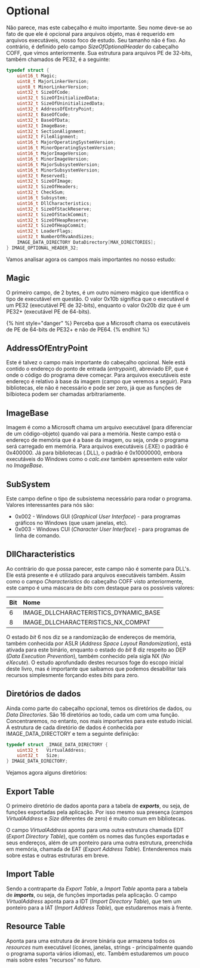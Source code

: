 # Optional

Não parece, mas este cabeçalho é muito importante. Seu nome deve-se ao fato de que ele é opcional para arquivos objeto, mas é requerido em arquivos executáveis, nosso foco de estudo. Seu tamanho não é fixo. Ao contrário, é definido pelo campo _SizeOfOptionalHeader_ do cabeçalho COFF, que vimos anteriormente. Sua estrutura para arquivos PE de 32-bits, também chamados de PE32, é a seguinte:

```c
typedef struct {
    uint16_t Magic;
    uint8_t MajorLinkerVersion;
    uint8_t MinorLinkerVersion;
    uint32_t SizeOfCode;
    uint32_t SizeOfInitializedData;
    uint32_t SizeOfUninitializedData;
    uint32_t AddressOfEntryPoint;
    uint32_t BaseOfCode;
    uint32_t BaseOfData;
    uint32_t ImageBase;
    uint32_t SectionAlignment;
    uint32_t FileAlignment;
    uint16_t MajorOperatingSystemVersion;
    uint16_t MinorOperatingSystemVersion;
    uint16_t MajorImageVersion;
    uint16_t MinorImageVersion;
    uint16_t MajorSubsystemVersion;
    uint16_t MinorSubsystemVersion;
    uint32_t Reserved1;
    uint32_t SizeOfImage;
    uint32_t SizeOfHeaders;
    uint32_t CheckSum;
    uint16_t Subsystem;
    uint16_t DllCharacteristics;
    uint32_t SizeOfStackReserve;
    uint32_t SizeOfStackCommit;
    uint32_t SizeOfHeapReserve;
    uint32_t SizeOfHeapCommit;
    uint32_t LoaderFlags;
    uint32_t NumberOfRvaAndSizes;
    IMAGE_DATA_DIRECTORY DataDirectory[MAX_DIRECTORIES];
} IMAGE_OPTIONAL_HEADER_32;
```

Vamos analisar agora os campos mais importantes no nosso estudo:

## Magic

O primeiro campo, de 2 bytes, é um outro número mágico que identifica o tipo de executável em questão. O valor 0x10b significa que o executável é um PE32 \(executável PE de 32-bits\), enquanto o valor 0x20b diz que é um PE32+ \(executável PE de 64-bits\).

{% hint style="danger" %}
Perceba que a Microsoft chama os executáveis de PE de 64-bits de PE32+ e não de PE64.
{% endhint %}

## AddressOfEntryPoint

Este é talvez o campo mais importante do cabeçalho opcional. Nele está contido o endereço do ponto de entrada \(_entrypoint_\), abreviado EP, que é onde o código do programa deve começar. Para arquivos executáveis este endereço é relativo à base da imagem \(campo que veremos a seguir\). Para bibliotecas, ele não é necessário e pode ser zero, já que as funções de bilbioteca podem ser chamadas arbitrariamente.

## ImageBase

Imagem é como a Microsoft chama um arquivo executável \(para diferenciar de um código-objeto\) quando vai para a memória. Neste campo está o endereço de memória que é a base da imagem, ou seja, onde o programa será carregado em memória. Para arquivos executáveis \(.EXE\) o padrão é 0x400000. Já para bibliotecas \(.DLL\), o padrão é 0x10000000, embora executáveis do Windows como o _calc.exe_ também apresentem este valor no _ImageBase_.

## SubSystem

Este campo define o tipo de subsistema necessário para rodar o programa. Valores interessantes para nós são:

* 0x002 - Windows GUI \(_Graphical User Interface_\) - para programas gráficos no Windows \(que usam janelas, etc\).
* 0x003 - Windows CUI \(_Character User Interface_\) - para programas de linha de comando.

## DllCharacteristics

Ao contrário do que possa parecer, este campo não é somente para DLL's. Ele está presente e é utilizado para arquivos executáveis também. Assim como o campo _Characteristics_ do cabeçalho COFF visto anteriormente, este campo é uma máscara de _bits_ com destaque para os possíveis valores:

| Bit | Nome |
| :--- | :--- |
| 6 | IMAGE\_DLLCHARACTERISTICS\_DYNAMIC\_BASE |
| 8 | IMAGE\_DLLCHARACTERISTICS\_NX\_COMPAT |

O estado _bit_ 6 nos diz se a randomização de endereços de memória, também conhecida por ASLR \(_Address Space Layout Randomization_\), está ativada para este binário, enquanto o estado do _bit_ 8 diz respeito ao DEP \(_Data Execution Prevention_\), também conhecido pela sigla NX \(_No eXecute_\). O estudo aprofundado destes recursos foge do escopo inicial deste livro, mas é importante que saibamos que podemos desabilitar tais recursos simplesmente forçando estes _bits_ para zero.

## Diretórios de dados

Ainda como parte do cabeçalho opcional, temos os diretórios de dados, ou _Data Directories_. São 16 diretórios ao todo, cada um com uma função. Concentraremos, no entanto, nos mais importantes para este estudo inicial. A estrutura de cada diretório de dados é conhecida por IMAGE\_DATA\_DIRECTORY e tem a seguinte definição:

```c
typedef struct _IMAGE_DATA_DIRECTORY {
    uint32_t   VirtualAddress;
    uint32_t   Size;
} IMAGE_DATA_DIRECTORY;
```

Vejamos agora alguns diretórios:

## Export Table

O primeiro diretório de dados aponta para a tabela de _**exports**_, ou seja, de funções exportadas pela aplicação. Por isso mesmo sua presença \(campos _VirtualAddress_ e _Size_ diferentes de zero\) é muito comum em bibliotecas.

O campo _VirtualAddress_ aponta para uma outra estrutura chamada EDT \(_Export Directory Table_\), que contém os nomes das funções exportadas e seus endereços, além de um ponteiro para uma outra estrutura, preenchida em memória, chamada de EAT \(_Export Address Table_\). Entenderemos mais sobre estas e outras estruturas em breve.

## Import Table

Sendo a contraparte da _Export Table_, a _Import Table_ aponta para a tabela de _**imports**_, ou seja, de funções importadas pela aplicação. O campo _VirtualAddress_ aponta para a IDT \(_Import Directory Table_\), que tem um ponteiro para a IAT \(_Import Address Table_\), que estudaremos mais à frente.

## Resource Table

Aponta para uma estrutura de árvore binária que armazena todos os _resources_ num executável \(ícones, janelas, strings - principalmente quando o programa suporta vários idiomas\), etc. Também estudaremos um pouco mais sobre estes "recursos" no futuro.


